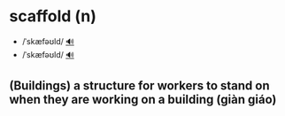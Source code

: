 # scaffold (n)

- /ˈskæfəʊld/ [🔊](https://www.oxfordlearnersdictionaries.com/media/english/uk_pron/s/sca/scaff/scaffold__gb_1.mp3)
- /ˈskæfəʊld/ [🔊](https://www.oxfordlearnersdictionaries.com/media/english/us_pron/s/sca/scaff/scaffold__us_2_rr.mp3)

## (Buildings) a structure for workers to stand on when they are working on a building (giàn giáo)